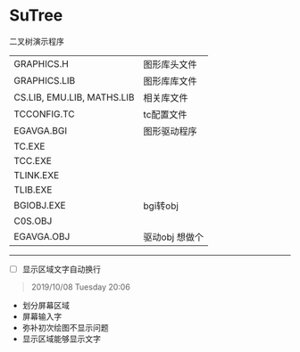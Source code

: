 # SuTree

二叉树演示程序

|||
| -------------------------- | -------------- |
| GRAPHICS.H                 | 图形库头文件   |
| GRAPHICS.LIB               | 图形库库文件   |
| CS.LIB, EMU.LIB, MATHS.LIB | 相关库文件     |
| TCCONFIG.TC                | tc配置文件     |
| EGAVGA.BGI                 | 图形驱动程序   |
| TC.EXE                     |                |
| TCC.EXE                    |                |
| TLINK.EXE                  |                |
| TLIB.EXE                   |                |
| BGIOBJ.EXE                 | bgi转obj       |
| C0S.OBJ                    |                |
| EGAVGA.OBJ                 | 驱动obj 想做个 |

---

- [ ] 显示区域文字自动换行


> 2019/10/08 Tuesday 20:06
- 划分屏幕区域
- 屏幕输入字
- 弥补初次绘图不显示问题
- 显示区域能够显示文字
